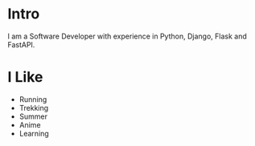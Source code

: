 # Intro

I am a Software Developer with experience in Python, Django, Flask and FastAPI.

# I Like

- Running
- Trekking
- Summer
- Anime
- Learning
